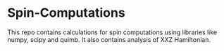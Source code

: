 # Spin-Computations
This repo contains calculations for spin computations using libraries like numpy, scipy and quimb. It also contains analysis of XXZ Hamiltonian. 
